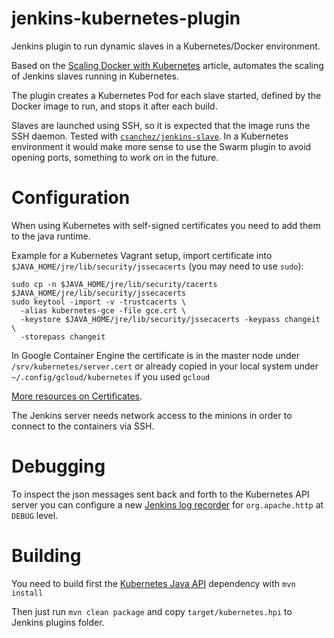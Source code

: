 jenkins-kubernetes-plugin
=========================

Jenkins plugin to run dynamic slaves in a Kubernetes/Docker environment.

Based on the [Scaling Docker with Kubernetes](http://www.infoq.com/articles/scaling-docker-with-kubernetes) article,
automates the scaling of Jenkins slaves running in Kubernetes.

The plugin creates a Kubernetes Pod for each slave started,
defined by the Docker image to run, and stops it after each build.

Slaves are launched using SSH, so it is expected that the image runs the SSH daemon.
Tested with [`csanchez/jenkins-slave`](https://registry.hub.docker.com/u/csanchez/jenkins-slave/).
In a Kubernetes environment it would make more sense to use the Swarm plugin to avoid opening ports,
something to work on in the future.


# Configuration

When using Kubernetes with self-signed certificates you need to add them to the java runtime.

Example for a Kubernetes Vagrant setup, import certificate into `$JAVA_HOME/jre/lib/security/jssecacerts`
(you may need to use `sudo`):

    sudo cp -n $JAVA_HOME/jre/lib/security/cacerts $JAVA_HOME/jre/lib/security/jssecacerts
    sudo keytool -import -v -trustcacerts \
      -alias kubernetes-gce -file gce.crt \
      -keystore $JAVA_HOME/jre/lib/security/jssecacerts -keypass changeit \
      -storepass changeit

In Google Container Engine the certificate is in the master node under `/srv/kubernetes/server.cert`
or already copied in your local system under `~/.config/gcloud/kubernetes` if you used `gcloud`

[More resources on Certificates](http://erikzaadi.com/2011/09/09/connecting-jenkins-to-self-signed-certificated-servers/).

The Jenkins server needs network access to the minions in order to connect to the containers via SSH.

# Debugging

To inspect the json messages sent back and forth to the Kubernetes API server you can configure
a new [Jenkins log recorder](https://wiki.jenkins-ci.org/display/JENKINS/Logging) for `org.apache.http`
at `DEBUG` level.


# Building

You need to build first the [Kubernetes Java API](https://github.com/carlossg/KubernetesAPIJavaClient) dependency with `mvn install`

Then just run `mvn clean package` and copy `target/kubernetes.hpi` to Jenkins plugins folder.
